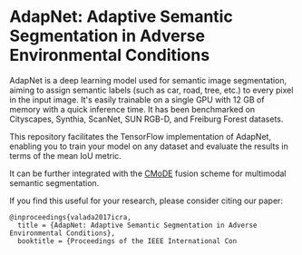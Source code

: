 # AdapNet:  Adaptive  Semantic  Segmentation in  Adverse  Environmental  Conditions
AdapNet is a deep learning model used for semantic image segmentation, aiming to assign semantic labels (such as car, road, tree, etc.) to every pixel in the input image. It's easily trainable on a single GPU with 12 GB of memory with a quick inference time. It has been benchmarked on Cityscapes, Synthia, ScanNet, SUN RGB-D, and Freiburg Forest datasets.

This repository facilitates the TensorFlow implementation of AdapNet, enabling you to train your model on any dataset and evaluate the results in terms of the mean IoU metric.

It can be further integrated with the [CMoDE](https://github.com/DeepSceneSeg/CMoDE) fusion scheme for multimodal semantic segmentation.

If you find this useful for your research, please consider citing our paper:
```
@inproceedings{valada2017icra,
  title = {AdapNet: Adaptive Semantic Segmentation in Adverse Environmental Conditions},
  booktitle = {Proceedings of the IEEE International Con